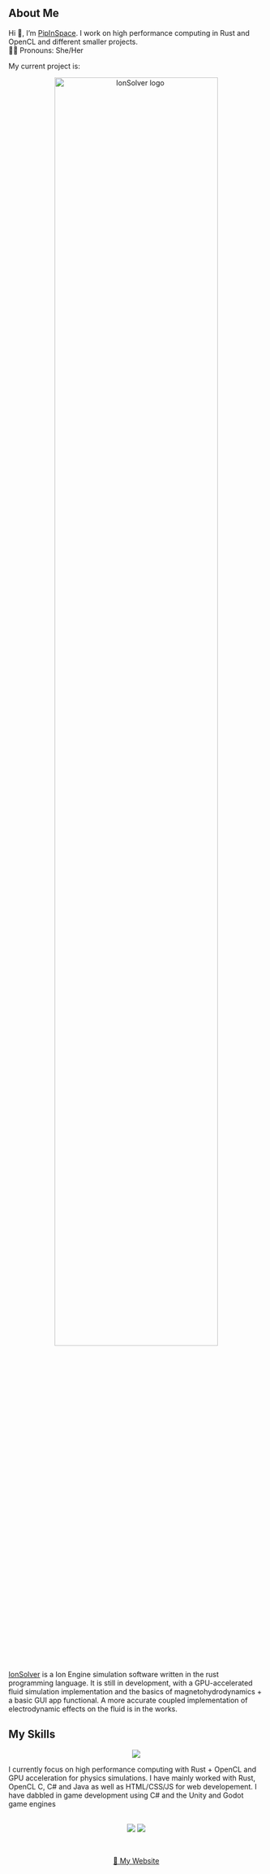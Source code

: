 ## About Me

Hi  👋, I’m <a href="https://pipinspace.github.io/" >PipInSpace</a>. I work on high performance computing in Rust and OpenCL and different smaller projects.<br>
🏳️‍⚧️ Pronouns: She/Her

My current project is: 

<p align="center">
  <a href="https://github.com/PipInSpace/IonSolver">
    <!--<img src="https://github.com/PipInSpace/IonSolver/raw/main/icons/LogoIonSolver.png?raw=true" width="80%"/>-->
    <!--![CardClearDark](https://github.com/PipInSpace/PipInSpace/assets/79136709/9d6f3849-6caa-4419-b5c9-dc44affa8178)-->
    <!--![CardClearLight](https://github.com/PipInSpace/PipInSpace/assets/79136709/228f0279-a389-42de-a62d-15177ee31db7)-->
    <picture>
      <source media="(prefers-color-scheme: dark)" srcset="https://github.com/PipInSpace/PipInSpace/assets/79136709/9d6f3849-6caa-4419-b5c9-dc44affa8178">
      <img alt="IonSolver logo" width="80%" src="https://github.com/PipInSpace/PipInSpace/assets/79136709/228f0279-a389-42de-a62d-15177ee31db7">
    </picture>
  </a>
</p>

<a href="https://github.com/PipInSpace/IonSolver">IonSolver</a> is a Ion Engine simulation software written in the rust programming language.
It is still in development, with a GPU-accelerated fluid simulation implementation and the basics of magnetohydrodynamics + a basic GUI app functional.
A more accurate coupled implementation of electrodynamic effects on the fluid is in the works. <br>

## My Skills
<p align="center">
  <a href="https://skillicons.dev">
    <img src="https://skillicons.dev/icons?i=rust,cs,godot,java,html,css,js&icon_color=b32835" />
  </a>
</p>

I currently focus on high performance computing with Rust + OpenCL and GPU acceleration for physics simulations.
I have mainly worked with Rust, OpenCL C, C# and Java as well as HTML/CSS/JS for web developement. I have dabbled in game development using C# and the Unity and Godot game engines<br>
<br>

<p align="center">
  <img margin="auto" src="https://github-readme-stats.vercel.app/api?username=pipinspace&show_icons=true&theme=material-palenight" />
  <img src="https://github-readme-stats.vercel.app/api/top-langs/?username=pipinspace&show_icons=true&theme=material-palenight"/>
</p>
<br>
<p align="center">
  <a href="https://pipinspace.github.io/">💜 My Website</a>
</p>
